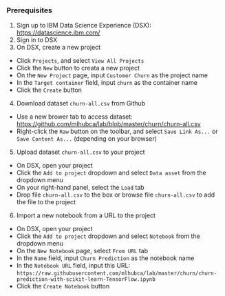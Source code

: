 ### Prerequisites

1. Sign up to IBM Data Science Experience (DSX): https://datascience.ibm.com/
2. Sign in to DSX
3. On DSX, create a new project
  - Click `Projects`, and select `View All Projects`
  - Click the `New` button to creata a new project
  - On the `New Project` page, input `Customer Churn` as the project name
  - In the `Target container` field, input `churn` as the container name
  - Click the `Create` button
4. Download dataset `churn-all.csv` from Github
  - Use a new brower tab to access dataset: https://github.com/mlhubca/lab/blob/master/churn/churn-all.csv
  - Right-click the `Raw` button on the toolbar, and select `Save Link As...` or `Save Content As...` (depending on your browser)
5. Upload dataset `churn-all.csv` to your project
  - On DSX, open your project
  - Click the `Add to project` dropdown and select `Data asset` from the dropdown menu
  - On your right-hand panel, select the `Load` tab
  - Drop file `churn-all.csv` to the box or browse file `churn-all.csv` to add the file to the project
  
6. Import a new notebook from a URL to the project
  - On DSX, open your project
  - Click the `Add to project` dropdown and select `Notebook` from the dropdown menu
  - On the `New Notebook` page, select `From URL` tab
  - In the `Name` field, input `Churn Prediction` as the notebook name
  - In the `Notebook URL` field, input this URL: `https://raw.githubusercontent.com/mlhubca/lab/master/churn/churn-prediction-with-scikit-learn-TensorFlow.ipynb`
  - Click the `Create Notebook` button
  
